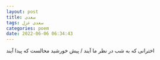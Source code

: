 ```yaml
---
layout: post
title: سعدی
tags: سعدی غزل
categories: poem
date: 2022-06-06 06:34:43
---
```


اخترانی که به شب در نظر ما آیند / پیش خورشید محالست که پیدا آیند
